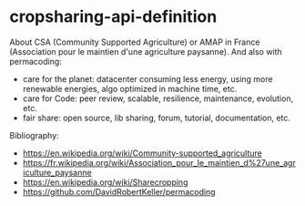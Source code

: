 # cropsharing-api-definition

About CSA (Community Supported Agriculture) or AMAP in France (Association pour le maintien d'une agriculture paysanne).
And also with permacoding:
* care for the planet: datacenter consuming less energy, using more renewable energies, algo optimized in machine time, etc.
* care for Code: peer review, scalable, resilience, maintenance, evolution, etc.
* fair share: open source, lib sharing, forum, tutorial, documentation, etc.


Bibliography:
* https://en.wikipedia.org/wiki/Community-supported_agriculture
* https://fr.wikipedia.org/wiki/Association_pour_le_maintien_d%27une_agriculture_paysanne
* https://en.wikipedia.org/wiki/Sharecropping
* https://github.com/DavidRobertKeller/permacoding
